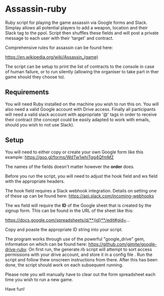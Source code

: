 # Assassin-ruby
Ruby script for playing the game assassin via Google forms and Slack. Simplay allows all potential players to add a weapon, location and their Slack tag to the ppol. Script then shuffles these fields and will post a private message to each user with their 'target' and contract.

Comprehensive rules for assassin can be found here:

https://en.wikipedia.org/wiki/Assassin_(game)

The script can be setup to print the list of contracts to the console in case of human failure, or to run silently (allowing the organiser to take part in ther game should they choose to).

## Requirements

You will need Ruby installed on the machine you wish to run this on. You will also need a valid Google account with Drive access. Finally all participants will need a valid slack account with appropriate '@' tags in order to receive their contract (the concept could be easily adapted to work with emails, should you wish to not use Slack).

## Setup

You will need to either copy or create your own Google form like this example: https://goo.gl/forms/WdTw1whiTgg4QfmM2

The names of the fields doesn't matter however the **order** does.

Before you run the script, you will need to adjust the hook field and ws field with the appropriate headers.

The hook field requires a Slack webhook integration. Details on setting one of these up can be found here:
https://api.slack.com/incoming-webhooks

The ws field will require the **ID** of the Google sheet that is created by the signup form. This can be found in the URL of the sheet like this:

https://docs.google.com/spreadsheets/d/**{id}**/edit#gid=...

Copy and poaste the appropriate ID string into your script.

The program works through use of the powerful "google_drive" gem, information on which can be found here: https://github.com/gimite/google-drive-ruby. On first run, the generate.rb script will attempt to sort access permissions with your drive account, and store it in a config file . Run the script and follow thew onscreen instructions from there. After this has been done, the script should work on each subsequent running.

Please note you will manually have to clear out the form spreadsheet each time you wish to run a new game.

Have fun!
